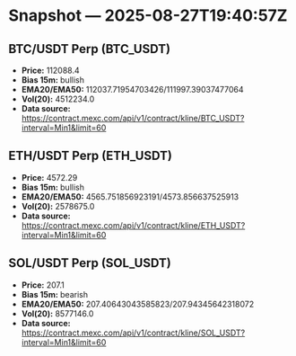 # Snapshot — 2025-08-27T19:40:57Z

## BTC/USDT Perp (BTC_USDT)
- **Price:** 112088.4
- **Bias 15m:** bullish
- **EMA20/EMA50:** 112037.71954703426/111997.39037477064
- **Vol(20):** 4512234.0
- **Data source:** https://contract.mexc.com/api/v1/contract/kline/BTC_USDT?interval=Min1&limit=60

## ETH/USDT Perp (ETH_USDT)
- **Price:** 4572.29
- **Bias 15m:** bullish
- **EMA20/EMA50:** 4565.751856923191/4573.856637525913
- **Vol(20):** 2578675.0
- **Data source:** https://contract.mexc.com/api/v1/contract/kline/ETH_USDT?interval=Min1&limit=60

## SOL/USDT Perp (SOL_USDT)
- **Price:** 207.1
- **Bias 15m:** bearish
- **EMA20/EMA50:** 207.40643043585823/207.94345642318072
- **Vol(20):** 8577146.0
- **Data source:** https://contract.mexc.com/api/v1/contract/kline/SOL_USDT?interval=Min1&limit=60
